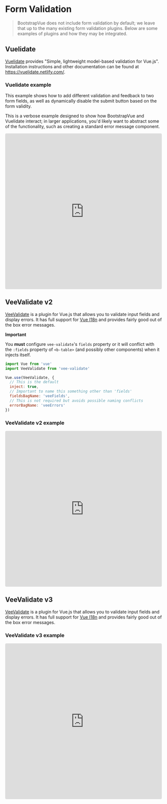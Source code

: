 # Form Validation

> BootstrapVue does not include form validation by default; we leave that up to the many existing
> form validation plugins. Below are some examples of plugins and how they may be integrated.

## Vuelidate

[Vuelidate](https://github.com/vuelidate/vuelidate/) provides "Simple, lightweight model-based
validation for Vue.js". Installation instructions and other documentation can be found at
https://vuelidate.netlify.com/.

### Vuelidate example

This example shows how to add different validation and feedback to two form fields, as well as
dynamically disable the submit button based on the form validity.

This is a verbose example designed to show how BootstrapVue and Vuelidate interact; in larger
applications, you'd likely want to abstract some of the functionality, such as creating a standard
error message component.

<iframe
  src="https://codesandbox.io/embed/inspiring-haslett-lzq6p?fontsize=14&hidenavigation=1&module=%2FApp.vue&theme=dark"
  style="width:100%; height:500px; border:0; border-radius: 4px; overflow:hidden;"
  title="BootstrapVue Vuelidate example"
  allow="geolocation; microphone; camera; midi; vr; accelerometer; gyroscope; payment; ambient-light-sensor; encrypted-media; usb"
  sandbox="allow-modals allow-forms allow-popups allow-scripts allow-same-origin"
></iframe>

## VeeValidate v2

[VeeValidate](http://vee-validate.logaretm.com/v2/) is a plugin for Vue.js that allows you to
validate input fields and display errors. It has full support for
[Vue I18n](https://kazupon.github.io/vue-i18n/) and provides fairly good out of the box error
messages.

**Important**

You **must** configure `vee-validate`'s `fields` property or it will conflict with the `:fields`
property of `<b-table>` (and possibly other components) when it injects itself.

```js
import Vue from 'vue'
import VeeValidate from 'vee-validate'

Vue.use(VeeValidate, {
  // This is the default
  inject: true,
  // Important to name this something other than 'fields'
  fieldsBagName: 'veeFields',
  // This is not required but avoids possible naming conflicts
  errorBagName: 'veeErrors'
})
```

### VeeValidate v2 example

<iframe
  src="https://codesandbox.io/embed/vigilant-kirch-8lpns?fontsize=14&hidenavigation=1&module=%2FApp.vue"
  style="width:100%; height:500px; border:0; border-radius: 4px; overflow:hidden;"
  title="BoostrapVue VeeValidate v2 example"
  allow="geolocation; microphone; camera; midi; vr; accelerometer; gyroscope; payment; ambient-light-sensor; encrypted-media; usb"
  sandbox="allow-modals allow-forms allow-popups allow-scripts allow-same-origin"
></iframe>

## VeeValidate v3

[VeeValidate](http://vee-validate.logaretm.com/) is a plugin for Vue.js that allows you to validate
input fields and display errors. It has full support for
[Vue I18n](https://kazupon.github.io/vue-i18n/) and provides fairly good out of the box error
messages.

### VeeValidate v3 example

<iframe
  src="https://codesandbox.io/embed/boostrapvue-veevalidate-v3-example-xm3et?fontsize=14&hidenavigation=1&module=%2FApp.vue&theme=dark"
  style="width:100%; height:500px; border:0; border-radius: 4px; overflow:hidden;"
  title="BoostrapVue VeeValidate v3 example"
  allow="geolocation; microphone; camera; midi; vr; accelerometer; gyroscope; payment; ambient-light-sensor; encrypted-media; usb"
  sandbox="allow-modals allow-forms allow-popups allow-scripts allow-same-origin"
></iframe>

